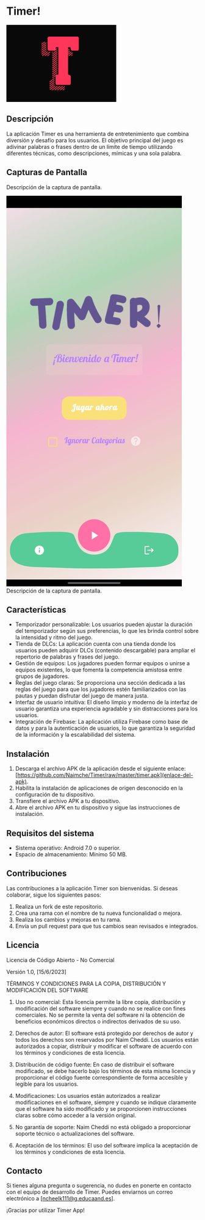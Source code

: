 # Timer!
![Captura de Pantalla 1](app/src/main/res/drawable/icon.png)
## Descripción
La aplicación Timer es una herramienta de entretenimiento que combina diversión y desafío para los usuarios. El objetivo principal del juego es adivinar palabras o frases dentro de un límite de tiempo utilizando diferentes técnicas, como descripciones, mímicas y una sola palabra.
## Capturas de Pantalla

Descripción de la captura de pantalla.

![Captura de Pantalla 2](app/src/main/res/drawable/lobby.jpg)
Descripción de la captura de pantalla.
## Características
- Temporizador personalizable: Los usuarios pueden ajustar la duración del temporizador según sus preferencias, lo que les brinda control sobre la intensidad y ritmo del juego.
- Tienda de DLCs: La aplicación cuenta con una tienda donde los usuarios pueden adquirir DLCs (contenido descargable) para ampliar el repertorio de palabras y frases del juego.
- Gestión de equipos: Los jugadores pueden formar equipos o unirse a equipos existentes, lo que fomenta la competencia amistosa entre grupos de jugadores.
- Reglas del juego claras: Se proporciona una sección dedicada a las reglas del juego para que los jugadores estén familiarizados con las pautas y puedan disfrutar del juego de manera justa.
- Interfaz de usuario intuitiva: El diseño limpio y moderno de la interfaz de usuario garantiza una experiencia agradable y sin distracciones para los usuarios.
- Integración de Firebase: La aplicación utiliza Firebase como base de datos y para la autenticación de usuarios, lo que garantiza la seguridad de la información y la escalabilidad del sistema.

## Instalación
1. Descarga el archivo APK de la aplicación desde el siguiente enlace: [https://github.com/Naimche/Timer/raw/master/timer.apk](enlace-del-apk).
2. Habilita la instalación de aplicaciones de origen desconocido en la configuración de tu dispositivo.
3. Transfiere el archivo APK a tu dispositivo.
4. Abre el archivo APK en tu dispositivo y sigue las instrucciones de instalación.

## Requisitos del sistema
- Sistema operativo: Android 7.0 o superior.
- Espacio de almacenamiento: Mínimo 50 MB.

## Contribuciones
Las contribuciones a la aplicación Timer son bienvenidas. Si deseas colaborar, sigue los siguientes pasos:
1. Realiza un fork de este repositorio.
2. Crea una rama con el nombre de tu nueva funcionalidad o mejora.
3. Realiza los cambios y mejoras en tu rama.
4. Envía un pull request para que tus cambios sean revisados e integrados.

## Licencia
Licencia de Código Abierto - No Comercial

Versión 1.0, [15/6/2023]

TÉRMINOS Y CONDICIONES PARA LA COPIA, DISTRIBUCIÓN Y MODIFICACIÓN DEL SOFTWARE

1. Uso no comercial: Esta licencia permite la libre copia, distribución y modificación del software siempre y cuando no se realice con fines comerciales. No se permite la venta del software ni la obtención de beneficios económicos directos o indirectos derivados de su uso.

2. Derechos de autor: El software está protegido por derechos de autor y todos los derechos son reservados por Naim Cheddi. Los usuarios están autorizados a copiar, distribuir y modificar el software de acuerdo con los términos y condiciones de esta licencia.

3. Distribución de código fuente: En caso de distribuir el software modificado, se debe hacerlo bajo los términos de esta misma licencia y proporcionar el código fuente correspondiente de forma accesible y legible para los usuarios.

4. Modificaciones: Los usuarios están autorizados a realizar modificaciones en el software, siempre y cuando se indique claramente que el software ha sido modificado y se proporcionen instrucciones claras sobre cómo acceder a la versión original.

5. No garantía de soporte: Naim Cheddi no está obligado a proporcionar soporte técnico o actualizaciones del software.

6. Aceptación de los términos: El uso del software implica la aceptación de los términos y condiciones de esta licencia.



## Contacto
Si tienes alguna pregunta o sugerencia, no dudes en ponerte en contacto con el equipo de desarrollo de Timer. Puedes enviarnos un correo electrónico a [ncheelk111@g.educaand.es].

¡Gracias por utilizar Timer App!
